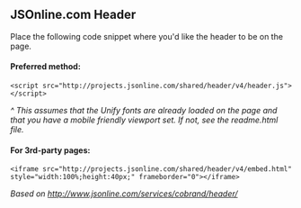 ## JSOnline.com Header

Place the following code snippet where you'd like the header to be on the page.

#### Preferred method:
```
<script src="http://projects.jsonline.com/shared/header/v4/header.js"></script>
```
*^ This assumes that the Unify fonts are already loaded on the page and that you have a mobile friendly viewport set. If not, see the readme.html file.*

#### For 3rd-party pages:
```
<iframe src="http://projects.jsonline.com/shared/header/v4/embed.html" style="width:100%;height:40px;" frameborder="0"></iframe>
```
*Based on http://www.jsonline.com/services/cobrand/header/*
